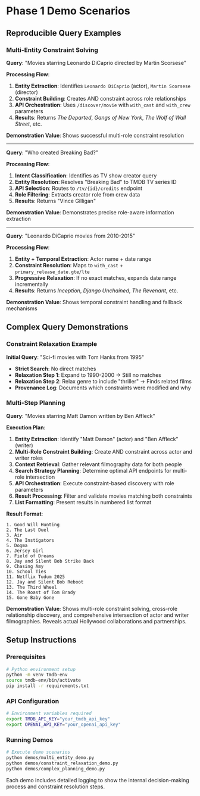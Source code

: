 # Phase 1 Demo Scenarios

## Reproducible Query Examples

### Multi-Entity Constraint Solving

**Query**: "Movies starring Leonardo DiCaprio directed by Martin Scorsese"

**Processing Flow**:
1. **Entity Extraction**: Identifies `Leonardo DiCaprio` (actor), `Martin Scorsese` (director)
2. **Constraint Building**: Creates AND constraint across role relationships
3. **API Orchestration**: Uses `/discover/movie` with `with_cast` and `with_crew` parameters
4. **Results**: Returns *The Departed*, *Gangs of New York*, *The Wolf of Wall Street*, etc.

**Demonstration Value**: Shows successful multi-role constraint resolution

---

**Query**: "Who created Breaking Bad?"

**Processing Flow**:
1. **Intent Classification**: Identifies as TV show creator query
2. **Entity Resolution**: Resolves "Breaking Bad" to TMDB TV series ID
3. **API Selection**: Routes to `/tv/{id}/credits` endpoint
4. **Role Filtering**: Extracts creator role from crew data
5. **Results**: Returns "Vince Gilligan"

**Demonstration Value**: Demonstrates precise role-aware information extraction

---

**Query**: "Leonardo DiCaprio movies from 2010-2015"

**Processing Flow**:
1. **Entity + Temporal Extraction**: Actor name + date range
2. **Constraint Resolution**: Maps to `with_cast` + `primary_release_date.gte/lte`
3. **Progressive Relaxation**: If no exact matches, expands date range incrementally
4. **Results**: Returns *Inception*, *Django Unchained*, *The Revenant*, etc.

**Demonstration Value**: Shows temporal constraint handling and fallback mechanisms

## Complex Query Demonstrations

### Constraint Relaxation Example

**Initial Query**: "Sci-fi movies with Tom Hanks from 1995"
- **Strict Search**: No direct matches
- **Relaxation Step 1**: Expand to 1990-2000 → Still no matches
- **Relaxation Step 2**: Relax genre to include "thriller" → Finds related films
- **Provenance Log**: Documents which constraints were modified and why

### Multi-Step Planning

**Query**: "Movies starring Matt Damon written by Ben Affleck"

**Execution Plan**:
1. **Entity Extraction**: Identify "Matt Damon" (actor) and "Ben Affleck" (writer)
2. **Multi-Role Constraint Building**: Create AND constraint across actor and writer roles
3. **Context Retrieval**: Gather relevant filmography data for both people
4. **Search Strategy Planning**: Determine optimal API endpoints for multi-role intersection
5. **API Orchestration**: Execute constraint-based discovery with role parameters
6. **Result Processing**: Filter and validate movies matching both constraints
7. **List Formatting**: Present results in numbered list format

**Result Format**:
```
1. Good Will Hunting
2. The Last Duel
3. Air
4. The Instigators
5. Dogma
6. Jersey Girl
7. Field of Dreams
8. Jay and Silent Bob Strike Back
9. Chasing Amy
10. School Ties
11. Netflix Tudum 2025
12. Jay and Silent Bob Reboot
13. The Third Wheel
14. The Roast of Tom Brady
15. Gone Baby Gone
```

**Demonstration Value**: Shows multi-role constraint solving, cross-role relationship discovery, and comprehensive intersection of actor and writer filmographies. Reveals actual Hollywood collaborations and partnerships.

## Setup Instructions

### Prerequisites
```bash
# Python environment setup
python -m venv tmdb-env
source tmdb-env/bin/activate
pip install -r requirements.txt
```

### API Configuration
```bash
# Environment variables required
export TMDB_API_KEY="your_tmdb_api_key"
export OPENAI_API_KEY="your_openai_api_key"
```

### Running Demos
```bash
# Execute demo scenarios
python demos/multi_entity_demo.py
python demos/constraint_relaxation_demo.py
python demos/complex_planning_demo.py
```

Each demo includes detailed logging to show the internal decision-making process and constraint resolution steps.